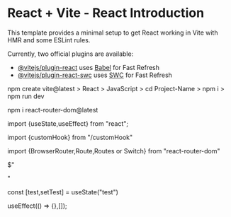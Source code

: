 # React + Vite - React Introduction

This template provides a minimal setup to get React working in Vite with HMR and some ESLint rules.

Currently, two official plugins are available:

- [@vitejs/plugin-react](https://github.com/vitejs/vite-plugin-react/blob/main/packages/plugin-react/README.md) uses [Babel](https://babeljs.io/) for Fast Refresh
- [@vitejs/plugin-react-swc](https://github.com/vitejs/vite-plugin-react-swc) uses [SWC](https://swc.rs/) for Fast Refresh

npm create vite@latest > React > JavaScript > cd Project-Name > npm i > npm run dev

npm i react-router-dom@latest

import {useState,useEffect} from "react";

import {customHook} from "/customHook"

import {BrowserRouter,Route,Routes or Switch} from "react-router-dom"

$"<BrowserRouter >

<Routes or Switch >

<Route >

<Route />

<Routes or Switch />

<BrowserRouter />"

const [test,setTest] = useState("test")

useEffect(() => {},[]);
